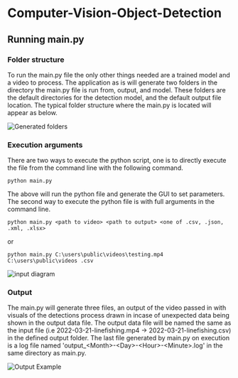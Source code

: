 # Computer-Vision-Object-Detection

## Running main.py
### Folder structure
To run the main.py file the only other things needed are a trained model and a video to process. The application as is will generate two folders in the directory the main.py file is run from, output, and model. These folders are the default directories for the detection model, and the default output file location. 
The typical folder structure where the main.py is located will appear as below.

![Generated folders](https://i.imgur.com/hvp394M.png)

### Execution arguments
There are two ways to execute the python script, one is to directly execute the file from the command line with the following command. 
```shell
python main.py
```
 The above will run the python file and generate the GUI to set parameters. The second way to execute the python file is with full arguments in the command line.
```shell
python main.py <path to video> <path to output> <one of .csv, .json, .xml, .xlsx>
```
or
```shell
python main.py C:\users\public\videos\testing.mp4 C:\users\public\videos .csv
```
![input diagram](https://i.imgur.com/5w7wEi4.png)
### Output
The main.py will generate three files, an output of the video passed in with visuals of the detections process drawn in incase of unexpected data being shown in the output data file. The output data file will be named the same as the input file (i.e 2022-03-21-linefishing.mp4 -> 2022-03-21-linefishing.csv) in the defined output folder. The last file generated by main.py on execution is a log file named 'output_\<Month>-\<Day>-\<Hour>-\<Minute>.log' in the same directory as main.py.

![Output Example](https://i.imgur.com/5r6lbm9.png)
